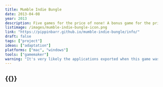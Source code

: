 ```yaml
---
title: Mumble Indie Bungle
date: 2013-04-08
year: 2013
description: Five games for the price of none! A bonus game for the price of one! It could only be the most fabulous Bungle of your dreams! Play the games your grandma might have bought you at a mall in Singapore by mistake! Experience the highs and lows of spying, gardening, dying, loathing, and gluing! Maybe you can even go fishing!
listimage: /images/mumble-indie-bungle-icon.png
link: "https://pippinbarr.github.io/mumble-indie-bungle/info/"
draft: false
tags: ["project"]
ideas: ["adaptation"]
platforms: ["mac", "windows"]
tools: ["gamemaker"]
warning: "It's very likely the applications exported when this game was made will no longer work."
---
```


## {{<param title >}}
